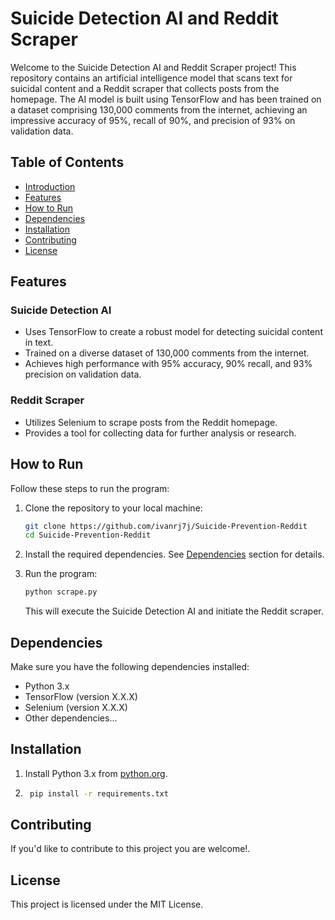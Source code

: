 # Suicide Detection AI and Reddit Scraper

Welcome to the Suicide Detection AI and Reddit Scraper project! This repository contains an artificial intelligence model that scans text for suicidal content and a Reddit scraper that collects posts from the homepage. The AI model is built using TensorFlow and has been trained on a dataset comprising 130,000 comments from the internet, achieving an impressive accuracy of 95%, recall of 90%, and precision of 93% on validation data.

## Table of Contents
- [Introduction](#suicide-detection-ai-and-reddit-scraper)
- [Features](#features)
- [How to Run](#how-to-run)
- [Dependencies](#dependencies)
- [Installation](#installation)
- [Contributing](#contributing)
- [License](#license)

## Features

### Suicide Detection AI
- Uses TensorFlow to create a robust model for detecting suicidal content in text.
- Trained on a diverse dataset of 130,000 comments from the internet.
- Achieves high performance with 95% accuracy, 90% recall, and 93% precision on validation data.

### Reddit Scraper
- Utilizes Selenium to scrape posts from the Reddit homepage.
- Provides a tool for collecting data for further analysis or research.

## How to Run

Follow these steps to run the program:

1. Clone the repository to your local machine:

   ```bash
   git clone https://github.com/ivanrj7j/Suicide-Prevention-Reddit
   cd Suicide-Prevention-Reddit
   ```

2. Install the required dependencies. See [Dependencies](#dependencies) section for details.

3. Run the program:

   ```bash
   python scrape.py
   ```

   This will execute the Suicide Detection AI and initiate the Reddit scraper.

## Dependencies

Make sure you have the following dependencies installed:

- Python 3.x
- TensorFlow (version X.X.X)
- Selenium (version X.X.X)
- Other dependencies...

## Installation

1. Install Python 3.x from [python.org](https://www.python.org/).

1. ```bash
    pip install -r requirements.txt
    ```

## Contributing

If you'd like to contribute to this project you are welcome!.

## License

This project is licensed under the MIT License.
